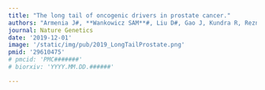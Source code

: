 ```yaml
---
title: "The long tail of oncogenic drivers in prostate cancer."
authors: "Armenia J#, **Wankowicz SAM**#, Liu D#, Gao J, Kundra R, Reznik E, Chatila WK, Chakravarty D, Han GC, Coleman I, Montgomery B, Pritchard C, Morrissey C, Barbieri CE, Beltran H, Sboner A, Zafeiriou Z, Miranda S, Bielski, CM, Penson, AV, Tolonen, C, Huang FW, Robinson, D, Wu YM, Lonigro, R, Garraway LA, Demichelis, F, Kantoff PW, Taplin, M., Abida W, Taylor BS, Scher HI, Nelson PS, de Bono JS, Rubin MA, Sawyers C., Chinnaiyan A, PCF/SU2C International Prostate Cancer Dream Team, Schultz, N., Van Allen, E.M. #Co-First Authors"
journal: Nature Genetics
date: '2019-12-01'
image: '/static/img/pub/2019_LongTailProstate.png'
pmid: '29610475'
# pmcid: 'PMC#######'
# biorxiv: 'YYYY.MM.DD.######'

---
```

